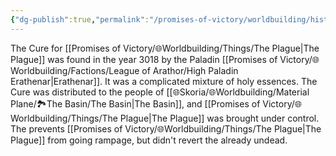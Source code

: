 ```yaml
---
{"dg-publish":true,"permalink":"/promises-of-victory/worldbuilding/historic-events/war/the-cure/","title":"The Cure","noteIcon":"History","created":"2023-01-25T02:26:52.857+01:00","updated":"2023-04-09T11:00:35.112+02:00"}
---
```


The Cure for [[Promises of Victory/🌐Worldbuilding/Things/The Plague\|The Plague]] was found in the year 3018 by the Paladin [[Promises of Victory/🌐Worldbuilding/Factions/League of Arathor/High Paladin Erathenar\|Erathenar]]. It was a complicated mixture of holy essences. The Cure was distributed to the people of [[🌐Skoria/🌐Worldbuilding/Material Plane/🏞️The Basin/The Basin\|The Basin]], and [[Promises of Victory/🌐Worldbuilding/Things/The Plague\|The Plague]] was brought under control. The prevents [[Promises of Victory/🌐Worldbuilding/Things/The Plague\|The Plague]] from going rampage, but didn't revert the already undead.